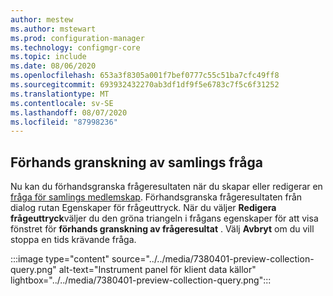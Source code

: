```yaml
---
author: mestew
ms.author: mstewart
ms.prod: configuration-manager
ms.technology: configmgr-core
ms.topic: include
ms.date: 08/06/2020
ms.openlocfilehash: 653a3f8305a001f7bef0777c55c51ba7cfc49ff8
ms.sourcegitcommit: 693932432270ab3df1df9f5e6783c7f5c6f31252
ms.translationtype: MT
ms.contentlocale: sv-SE
ms.lasthandoff: 08/07/2020
ms.locfileid: "87998236"
---
```

## <a name="collection-query-preview"></a>Förhands granskning av samlings fråga
<!--7380401-->
Nu kan du förhandsgranska frågeresultaten när du skapar eller redigerar en [fråga för samlings medlemskap](../../../../clients/manage/collections/create-collections.md#bkmk-query). Förhandsgranska frågeresultaten från dialog rutan Egenskaper för frågeuttryck. När du väljer **Redigera frågeuttryck**väljer du den gröna triangeln i frågans egenskaper för att visa fönstret för **förhands granskning av frågeresultat** . Välj **Avbryt** om du vill stoppa en tids krävande fråga.

:::image type="content" source="../../media/7380401-preview-collection-query.png" alt-text="Instrument panel för klient data källor" lightbox="../../media/7380401-preview-collection-query.png":::
